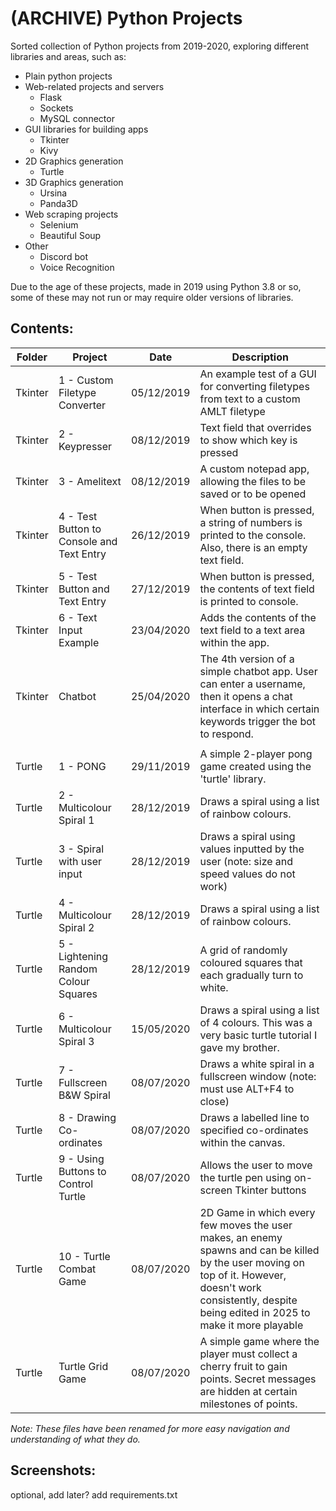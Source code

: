 # (ARCHIVE) Python Projects
Sorted collection of Python projects from 2019-2020, exploring different libraries and areas, such as:
- Plain python projects
- Web-related projects and servers
   - Flask
   - Sockets
   - MySQL connector
- GUI libraries for building apps
    - Tkinter
    - Kivy 
- 2D Graphics generation
    - Turtle
- 3D Graphics generation
    - Ursina
    - Panda3D
- Web scraping projects
	- Selenium
	- Beautiful Soup
- Other
	- Discord bot
	- Voice Recognition

Due to the age of these projects, made in 2019 using Python 3.8 or so, some of these may not run or may require older versions of libraries.

## Contents:
| **Folder** | **Project** | **Date** | **Description** |
|--|--|--|--|
| Tkinter | 1 - Custom Filetype Converter | 05/12/2019 | An example test of a GUI for converting filetypes from text to a custom AMLT filetype |
| Tkinter | 2 - Keypresser | 08/12/2019 | Text field that overrides to show which key is pressed |
| Tkinter | 3 - Amelitext | 08/12/2019 | A custom notepad app, allowing the files to be saved or to be opened |
| Tkinter | 4 - Test Button to Console and Text Entry | 26/12/2019 | When button is pressed, a string of numbers is printed to the console. Also, there is an empty text field. |
| Tkinter | 5 - Test Button and Text Entry | 27/12/2019 | When button is pressed, the contents of text field is printed to console. |
| Tkinter | 6 - Text Input Example | 23/04/2020 | Adds the contents of the text field to a text area within the app. |
| Tkinter | Chatbot | 25/04/2020 | The 4th version of a simple chatbot app. User can enter a username, then it opens a chat interface in which certain keywords trigger the bot to respond. |
| | | | |
| Turtle | 1 - PONG | 29/11/2019 | A simple 2-player pong game created using the 'turtle' library. |
| Turtle | 2 - Multicolour Spiral 1 | 28/12/2019 | Draws a spiral using a list of rainbow colours. |
| Turtle | 3 - Spiral with user input | 28/12/2019 | Draws a spiral using values inputted by the user (note: size and speed values do not work) |
| Turtle | 4 - Multicolour Spiral 2 | 28/12/2019 | Draws a spiral using a list of rainbow colours. |
| Turtle | 5 - Lightening Random Colour Squares | 28/12/2019 | A grid of randomly coloured squares that each gradually turn to white. |
| Turtle | 6 - Multicolour Spiral 3 | 15/05/2020 | Draws a spiral using a list of 4 colours. This was a very basic turtle tutorial I gave my brother. |
| Turtle | 7 - Fullscreen B&W Spiral | 08/07/2020 | Draws a white spiral in a fullscreen window (note: must use ALT+F4 to close) |
| Turtle | 8 - Drawing Co-ordinates | 08/07/2020 | Draws a labelled line to specified co-ordinates within the canvas. |
| Turtle | 9 - Using Buttons to Control Turtle | 08/07/2020 | Allows the user to move the turtle pen using on-screen Tkinter buttons |
| Turtle | 10 - Turtle Combat Game | 08/07/2020 | 2D Game in which every few moves the user makes, an enemy spawns and can be killed by the user moving on top of it. However, doesn't work consistently, despite being edited in 2025 to make it more playable |
| Turtle | Turtle Grid Game | 08/07/2020 | A simple game where the player must collect a cherry fruit to gain points. Secret messages are hidden at certain milestones of points. |


*Note: These files have been renamed for more easy navigation and understanding of what they do.*

## Screenshots:
optional, add later?
add requirements.txt


